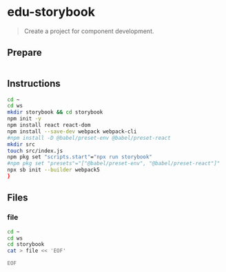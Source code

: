 # edu-storybook

> Create a project for component development.

## Prepare

```bash
```


## Instructions

```bash
cd ~
cd ws
mkdir storybook && cd storybook
npm init -y
npm install react react-dom
npm install --save-dev webpack webpack-cli
#npm install -D @babel/preset-env @babel/preset-react
mkdir src
touch src/index.js
npm pkg set "scripts.start"="npx run storybook"
#npm pkg set "presets"="["@babel/preset-env", "@babel/preset-react"]"
npx sb init --builder webpack5
}

```


## Files

### file

```bash
cd ~
cd ws
cd storybook
cat > file << 'EOF'

EOF
```
